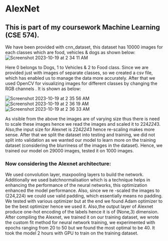 # AlexNet
## This is part of my coursework Machine Learning (CSE 574).

We have been provided with cnn_dataset, this dataset has 10000 images for each classes which are food, vehicles & dogs as shown below:
![Screenshot 2023-10-19 at 2 34 11 AM](https://github.com/vijay-kshitij/AlexNet/assets/51355853/9a36746b-4b0d-421c-9dd0-14a8cb46b0fe)

Here 0 belongs to Dogs, 1 to Vehicles & 2 to Food class.
Since we are provided just with images of separate classes, so we created a csv file, which has enabled us to manage the data more accurately. 
After that we used OpenCV for visualizing images for different classes by changing the RGB channels . It is shown as below:

![Screenshot 2023-10-19 at 2 35 56 AM](https://github.com/vijay-kshitij/AlexNet/assets/51355853/f493fe4d-464b-4ff6-92a9-ca966aaa9b33) 
![Screenshot 2023-10-19 at 2 36 19 AM](https://github.com/vijay-kshitij/AlexNet/assets/51355853/da0d4c79-455d-4d96-a7b3-a68b7b92d860)
![Screenshot 2023-10-19 at 2 36 33 AM](https://github.com/vijay-kshitij/AlexNet/assets/51355853/25eeeedd-e527-45c4-b78b-4cbe9cca9d6f)

As visible from the above the images are of varying size thus there is need to scale these images hence we read the images and scaled it to 224*224*3. Also,the input size for Alexnet is 224*224*3 hence re-scaling makes more sense.
After that we split the dataset into testing and training, we did not split into validation as we wanted our model to learn more on the training dataset (considering the blurriness of the images in the dataset). Hence, we trained our model on 29000 images, tested it on 1000 images.

### Now considering the Alexnet architecture:
We used convolution layer, maxpooling layers to build the network. Additionally we used batchnormalisation which is a technique helps in enhancing the performance of the neural networks, this optimization enhanced the model performance. Also, since we re -scaled the images to (224,224) we could use valid padding, which essentially means no padding. We tested with various optimizer but at the end we found Adam optimizer to be the best optimizer hence we used it. Also,the output layer of Alexnet produce one-hot encoding of the labels hence it is of (None,3) dimension.
After compiling the Alexnet, we trained it on our training dataset, we wrote the custom fit method for neural network training, we experimented with epochs ranging from 20 to 50 but we found the most optimal to be 40. It took the model 2 hours with GPU to train on the training dataset.
